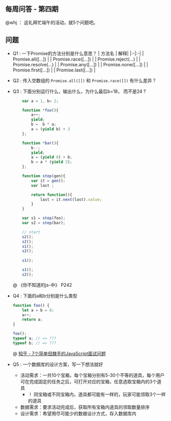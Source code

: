 每周问答 - 第四期
---
@whj ： 这礼拜忙端午的活动，就5个问题吧。

## 问题

- Q1 : 一下Promise的方法分别是什么意思？
    | 方法名 | 解释|
    |:-|:-|
    | Promise.all([...]) | 
    | Promise.race([...]) |
    | Promise.reject(...) |
    | Promise.resolve(...) |
    | Promise.any([...]) |
    | Promise.none([...]) |
    | Promise.first([...]) |
    | Promise.last([...]) |

- Q2 : 传入空数组的 `Promise.all([])` 和 `Promise.race([])` 有什么差异？

- Q3 : 下面分别运行什么，输出什么，为什么最后b=18， 而不是24 ?  
    ``` js
        var a = 1, b= 2;

        function *foo(){
            a++;
            yield;
            b =  b * a;
            a = (yield b) + 3
        };

        function *bar(){
            b--;
            yield;
            a = (yield 8) + b;
            b = a * (yield 2);
        };

        function step(gen){
            var it = gen();
            var last ;

            return function(){
                last = it.next(last).value;
            }
        }

        var s1 = step(foo);
        var s2 = step(bar);

        // start
        s2();
        s2();
        s1();
        s2();
        
        s1();

        s1();
        s2();
    ```
    @ 《你不知道的js-中》 P242

- Q4 : 下面的a和b分别是什么类型
    ```js
    function foo() {
        let a = b = 0;
        a++;
        return a;
    }

    foo();
    typeof a; // => ???
    typeof b; // => ???
    ```
    @ [知乎 - 7个简单但棘手的JavaScript面试问题](https://zhuanlan.zhihu.com/p/147492906)

- Q5 : 一个数据库的设计方案，写一下想法就好
    - 活动需求：一共10个宝箱，每个宝箱分别有5-30个不等的道具，每个用户可在完成固定的任务之后，可打开对应的宝箱，任意选取宝箱内的3个道具
        - ！ 同宝箱或不同宝箱内，道具都可能有一样的，玩家可能领取3个一样的道具
    - 数据需求：要求活动完成后，获取所有宝箱内道具的领取数量排序
    - 设计需求：希望用尽可能少的数据设计方式，存入数据库内
